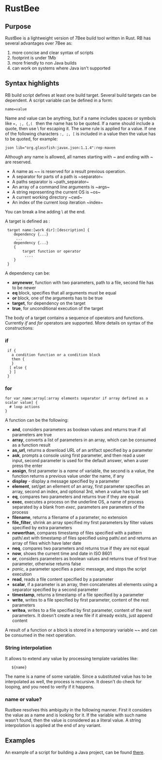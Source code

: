 # RustBee

## Purpose
RustBee is a lightweight version of 7Bee build tool written in Rust. RB has several
advantages over 7Bee as:
1. more concise and clear syntax of scripts
2. footprint is under 1Mb
3. more friendly to non Java builds
4. can work on systems where Java isn't supported

## Syntax highlights
RB build script defines at least one build target. Several build
targets can be dependent. A script variable can be defined in a form:

    name=value

Name and value can be anything, but if a name includes spaces or symbols like `=, ;, {,( ` then the
name has to be quoted. If a name should include a quote, then use \ for escaping it.
The same rule is applied for a value. If one of the following characters `:, ;, [` is included in 
a value  then the value has to be quoted, for example:

    json lib="org.glassfish:javax.json:1.1.4":rep-maven
Although any name is allowed, all names starting with
*~* and ending with *~* are reserved.

- A name as ~~ is reserved for a result previous operation.
- A separator for parts of a path is \~separator\~
- A paths separator is \~path_separator\~
- An array of a command line arguments is \~args\~
- A string representing the current OS is \~os\~
- A current working directory \~cwd\~
- An index of the current loop iteration \~index\~

You can break a line adding \ at the end.

A target is defined as :
    
     target name:[work dir]:[description] {
        dependency {...}
         ...
        dependency {...}
        {
            target function or operator
             ....
        }
     }

A dependency can be:

- **anynewer**, function with two parameters, path to a file, second file has to be newer
- **eq** block, specifies that all arguments must be equal
- **or** block, one of the arguments has to be true
- **target**, for dependency on the target
- **true**, for unconditional execution of the target

The body of a target contains a sequence of operators and functions. 
Currently *if* and *for*  operators are supported. More details on syntax of the constructions:

### if

     if {
       a condition function or a condition block
       then {
       }
      [ else {
      } ]
     }

### for

    for var_name:array[:array elements separator if array defined as a scalar value] {
      # loop actions
    }

A function can be the following:
- **and**, considers parameters as boolean values and returns true if all parameters are true
- **array**, converts a list of parameters in an array, which can be consumed as a function result
- **as_url**, returns a download URL of an artifact specified by a parameter
- **ask**, prompts a console using first parameter, and then read a user input, second parameter is used for the default answer, when a user press the enter
- **assign**, first parameter is a *name* of variable, the second is a value, the function returns a previous value under the name, if any
- **display** - display a message specified by a parameter
- **element**, set/get an ellement of an array, first parameter specifies an array, second an index, and optional 3rd, when a value has to be set
- **eq**, compares two parameters and returns true if they are equal
- **exec**, executes a process on the underline OS, a name of process separated by a blank from *exec*, 
parameters are parameters of the process
- **filename**, returns a filename of a parameter, no extension
- **file_filter**, shrink an array specified my first parameters by filter values specified by extra parameters
- **newerthan**, compares timestamp of files specified with a pattern path/.ext with timestamp of files specified using path/.ext and
returns an array of files which have later date
- **neq**,  compares two parameters and returns true if they are not equal
- **now**, shows the current time and date in ISO 8601
- **or**, considers parameters as boolean values and returns true of first true parameter,
otherwise returns false
- *panic*, a parameter specifies a panic message, and stops the script execution
- **read**, reads a file content specified by a parameter
- **scalar**, if a parameter is an array, then concatenates all elements using a separator specified by a second parameter 
- **timestamp**, returns a timestamp of a file specified by a parameter
- **write**, writes to a file specified by first parameter, content of the rest parameters
- **writea**, writes to a file specified by first parameter, content of the rest parameters. It doesn't create a new file if it already exists,
just append content

A result of a function or a block is stored in a temporary variable ~~ and can be consumed in the next operation.

### String interpolation
It allows to extend any value by processing template variables  like:

       ${name}

The name is a name of some variable. Since a substituted value has to be interpolated as well,
the process is recursive. It doesn't do check for looping, and you need to verify if it happens.

### name or value?
Rustbee resolves this ambiguity in the following manner. First it considers the value as a name and is looking for it. If the variable with such name wasn't found, then the value is considered as a literal value. 
A string interpolation is applied at the end of any variant. 

## Examples

An example of a script for building a Java project, can be found [there](https://github.com/drogatkin/JustDSD/blob/master/bee-java.rb).
